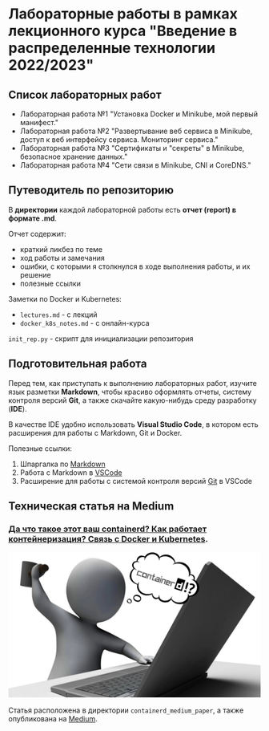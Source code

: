 # Лабораторные работы в рамках лекционного курса "Введение в распределенные технологии 2022/2023"

## Список лабораторных работ
* Лабораторная работа №1 "Установка Docker и Minikube, мой первый манифест."
* Лабораторная работа №2 "Развертывание веб сервиса в Minikube, доступ к веб интерфейсу сервиса. Мониторинг сервиса."
* Лабораторная работа №3 "Сертификаты и "секреты" в Minikube, безопасное хранение данных."
* Лабораторная работа №4 "Сети связи в Minikube, CNI и CoreDNS."

## Путеводитель по репозиторию
В **директории** каждой лабораторной работы есть **отчет (report) в формате .md**.

Отчет содержит:
* краткий ликбез по теме
* ход работы и замечания
* ошибки, с которыми я столкнулся в ходе выполнения работы, и их решение
* полезные ссылки

Заметки по Docker и Kubernetes:
* `lectures.md` -  с лекций
* `docker_k8s_notes.md` - с онлайн-курса

`init_rep.py` - скрипт для инициализации репозитория

## Подготовительная работа
Перед тем, как приступать к выполнению лабораторных работ, изучите язык разметки **Markdown**, чтобы красиво оформлять отчеты, систему контроля версий **Git**, а также скачайте какую-нибудь среду разработку (**IDE**).

В качестве IDE удобно использовать **Visual Studio Code**, в котором есть расширения для работы с Markdown, Git и Docker.

Полезные ссылки:
1. Шпаргалка по [Markdown](https://github.com/sandino/Markdown-Cheatsheet)
2. Работа с Markdown в [VSCode](https://code.visualstudio.com/docs/languages/markdown)
3. Расширение для работы с cистемой контроля версий [Git](https://code.visualstudio.com/docs/sourcecontrol/overview) в VSCode

## Техническая статья на Medium
### [Да что такое этот ваш containerd? Как работает контейнеризация? Связь с Docker и Kubernetes](https://github.com/AnatoliyBr/2022_2023-introduction_to_distributed_technologies-k4111c-briushinin_a_a/blob/master/containerd_medium_paper/conainerd_medium_paper.md).

![what_is_containerd](https://github.com/AnatoliyBr/2022_2023-introduction_to_distributed_technologies-k4111c-briushinin_a_a/blob/master/containerd_medium_paper/images/what_is_containerd.png 'What is containerd?')

Статья расположена в директории `containerd_medium_paper`, а также опубликована на [Medium](https://medium.com/@anatoliibriushinin/what-is-containerd-bf36c39875c5).

